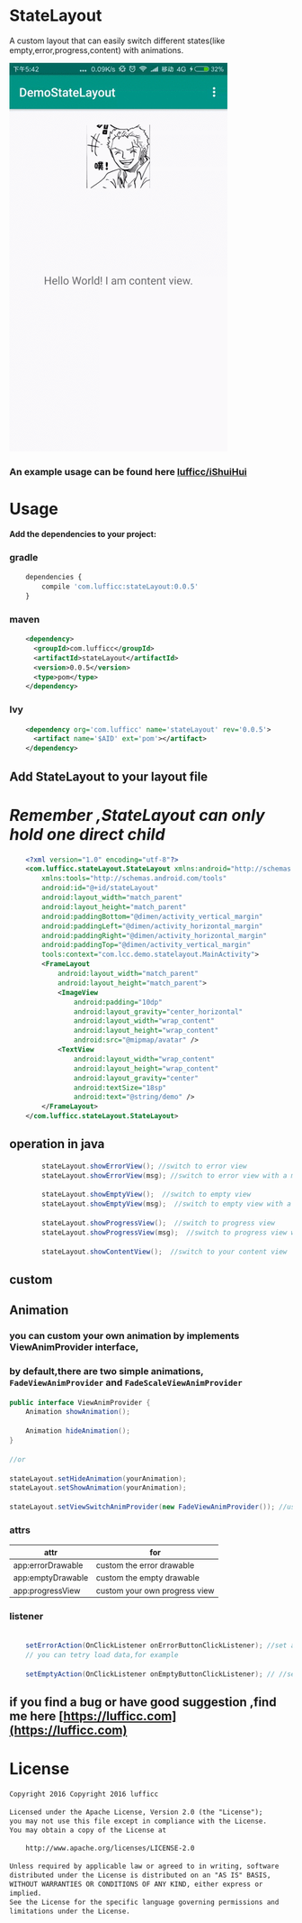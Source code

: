# StateLayout
A custom layout that can easily switch different states(like empty,error,progress,content) with animations.


![gif](pics/device-2016-08-30-174309.gif)

### An example usage can be found here [lufficc/iShuiHui](https://github.com/lufficc/iShuiHui)


# Usage
**Add the dependencies to your project:**

### gradle
``` javascript
	dependencies {
    	compile 'com.lufficc:stateLayout:0.0.5'
	}
```
### maven
``` xml
	<dependency>
      <groupId>com.lufficc</groupId>
      <artifactId>stateLayout</artifactId>
      <version>0.0.5</version>
      <type>pom</type>
    </dependency>
```
### Ivy
``` xml
	<dependency org='com.lufficc' name='stateLayout' rev='0.0.5'>
      <artifact name='$AID' ext='pom'></artifact>
    </dependency>
```

## Add StateLayout to your layout file
# *Remember ,StateLayout can only hold one direct child* #
```xml
    <?xml version="1.0" encoding="utf-8"?>
    <com.lufficc.stateLayout.StateLayout xmlns:android="http://schemas.android.com/apk/res/android"
        xmlns:tools="http://schemas.android.com/tools"
        android:id="@+id/stateLayout"
        android:layout_width="match_parent"
        android:layout_height="match_parent"
        android:paddingBottom="@dimen/activity_vertical_margin"
        android:paddingLeft="@dimen/activity_horizontal_margin"
        android:paddingRight="@dimen/activity_horizontal_margin"
        android:paddingTop="@dimen/activity_vertical_margin"
        tools:context="com.lcc.demo.statelayout.MainActivity">
        <FrameLayout
            android:layout_width="match_parent"
            android:layout_height="match_parent">
            <ImageView
                android:padding="10dp"
                android:layout_gravity="center_horizontal"
                android:layout_width="wrap_content"
                android:layout_height="wrap_content"
                android:src="@mipmap/avatar" />
            <TextView
                android:layout_width="wrap_content"
                android:layout_height="wrap_content"
                android:layout_gravity="center"
                android:textSize="18sp"
                android:text="@string/demo" />
        </FrameLayout>
    </com.lufficc.stateLayout.StateLayout>

```

## operation in java
``` java
        stateLayout.showErrorView(); //switch to error view
        stateLayout.showErrorView(msg); //switch to error view with a message

        stateLayout.showEmptyView();  //switch to empty view
        stateLayout.showEmptyView(msg);  //switch to empty view with a message

        stateLayout.showProgressView();  //switch to progress view
        stateLayout.showProgressView(msg);  //switch to progress view with a message

        stateLayout.showContentView();  //switch to your content view
```
## custom


## Animation

### you can custom your own animation by implements ViewAnimProvider interface,
### by default,there are two simple animations, `FadeViewAnimProvider` and `FadeScaleViewAnimProvider`

``` java
public interface ViewAnimProvider {
    Animation showAnimation();

    Animation hideAnimation();
}

//or

stateLayout.setHideAnimation(yourAnimation);
stateLayout.setShowAnimation(yourAnimation);

stateLayout.setViewSwitchAnimProvider(new FadeViewAnimProvider()); //user it
```


### attrs

|    attr              |     for        |
|----------------------|----------------|
| app:errorDrawable  | custom the error drawable |
| app:emptyDrawable | custom the empty drawable        |
| app:progressView | custom your own progress view        |
### listener
``` java

    setErrorAction(OnClickListener onErrorButtonClickListener); //set a callback called where error view is clicked,
    // you can tetry load data,for example

    setEmptyAction(OnClickListener onEmptyButtonClickListener); // //set a callback called where empty view is clicked

```

## if you find a bug or have good suggestion ,find me here [https://lufficc.com](https://lufficc.com)

# License
	Copyright 2016 Copyright 2016 lufficc

	Licensed under the Apache License, Version 2.0 (the "License");
	you may not use this file except in compliance with the License.
	You may obtain a copy of the License at

		http://www.apache.org/licenses/LICENSE-2.0

	Unless required by applicable law or agreed to in writing, software
	distributed under the License is distributed on an "AS IS" BASIS,
	WITHOUT WARRANTIES OR CONDITIONS OF ANY KIND, either express or implied.
	See the License for the specific language governing permissions and
	limitations under the License.